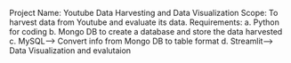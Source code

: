 Project Name: Youtube Data Harvesting and Data Visualization
Scope: To harvest data from Youtube and evaluate its data.
Requirements: 
a. Python for coding
b. Mongo DB to create a database and store the data harvested
c. MySQL--> Convert info from Mongo DB to table format
d. Streamlit--> Data Visualization and evalutaion

